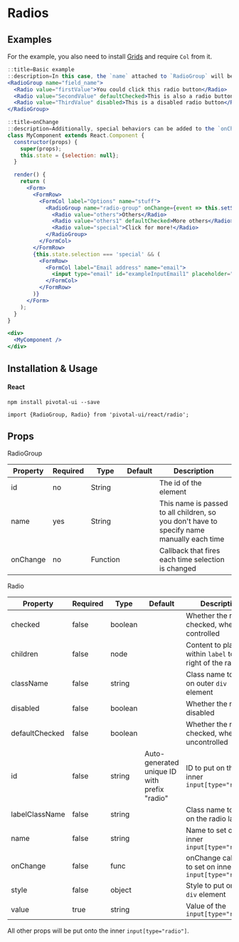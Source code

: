 # Radios

## Examples

For the example, you also need to install [Grids](/grids) and require `Col` from it.

```jsx
::title=Basic example
::description=In this case, the `name` attached to `RadioGroup` will be applied to all of Radio children.
<RadioGroup name="field_name">
  <Radio value="firstValue">You could click this radio button</Radio>
  <Radio value="SecondValue" defaultChecked>This is also a radio button</Radio>
  <Radio value="ThirdValue" disabled>This is a disabled radio button</Radio>
</RadioGroup>
```

```jsx
::title=onChange
::description=Additionally, special behaviors can be added to the `onChange` event handler exposed by radio groups. In this example, additional form controls are displayed when the user selects the third radio button. Similar to the `name` property, the `onChange` handlers is passed down to all child components.
class MyComponent extends React.Component {
  constructor(props) {
    super(props);
    this.state = {selection: null};
  }

  render() {
    return (
      <Form>
        <FormRow>
          <FormCol label="Options" name="stuff">
            <RadioGroup name="radio-group" onChange={event => this.setState({selection: event.target.value})}>
              <Radio value="others">Others</Radio>
              <Radio value="others1" defaultChecked>More others</Radio>
              <Radio value="special">Click for more!</Radio>
            </RadioGroup>
          </FormCol>
        </FormRow>
        {this.state.selection === 'special' && (
          <FormRow>
            <FormCol label="Email address" name="email">
              <input type="email" id="exampleInputEmail1" placeholder="Enter email" />
            </FormCol>
          </FormRow>
        )}
      </Form>
    );
  }
}

<div>
  <MyComponent />
</div>
```
## Installation & Usage

#### React
`npm install pivotal-ui --save`

`import {RadioGroup, Radio} from 'pivotal-ui/react/radio';`

## Props

RadioGroup

Property | Required | Type     | Default | Description
---------|----------|----------|---------|------------
id       | no       | String   |         | The id of the element
name     | yes      | String   |         | This name is passed to all children, so you don't have to specify name manually each time
onChange | no       | Function |         | Callback that fires each time selection is changed

Radio

Property       | Required | Type    | Default | Description
---------------|----------|---------|---------|------------
checked        | false    | boolean | | Whether the radio is checked, when controlled
children       | false    | node    | | Content to place within `label` to the right of the radio
className      | false    | string  | | Class name to put on outer `div` element
disabled       | false    | boolean | | Whether the radio is disabled
defaultChecked | false    | boolean | | Whether the radio is checked, when uncontrolled
id             | false    | string  | Auto-generated unique ID with prefix "radio" | ID to put on the inner `input[type="radio"]`
labelClassName | false    | string  | | Class name to put on the radio label
name           | false    | string  | | Name to set on inner `input[type="radio"]`
onChange       | false    | func    | | onChange callback to set on inner `input[type="radio"]`
style          | false    | object  | | Style to put on outer `div` element
value          | true     | string  | | Value of the `input[type="radio"]`

All other props will be put onto the inner `input[type="radio"]`.
